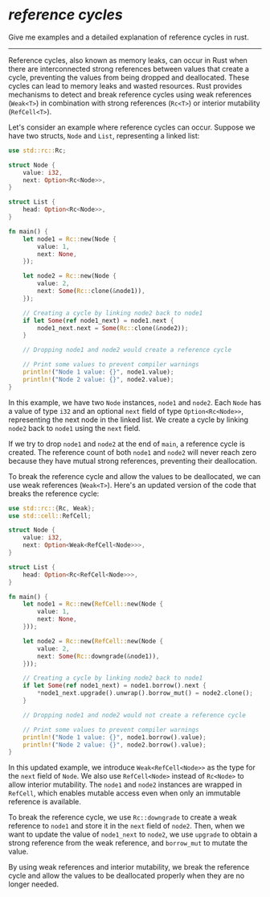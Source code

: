 # *reference cycles*

Give me examples and a detailed explanation of reference cycles in rust.

___

Reference cycles, also known as memory leaks, can occur in Rust when there are interconnected strong references between values that create a cycle, preventing the values from being dropped and deallocated. These cycles can lead to memory leaks and wasted resources. Rust provides mechanisms to detect and break reference cycles using weak references (`Weak<T>`) in combination with strong references (`Rc<T>`) or interior mutability (`RefCell<T>`).

Let's consider an example where reference cycles can occur. Suppose we have two structs, `Node` and `List`, representing a linked list:

```rust
use std::rc::Rc;

struct Node {
    value: i32,
    next: Option<Rc<Node>>,
}

struct List {
    head: Option<Rc<Node>>,
}

fn main() {
    let node1 = Rc::new(Node {
        value: 1,
        next: None,
    });

    let node2 = Rc::new(Node {
        value: 2,
        next: Some(Rc::clone(&node1)),
    });

    // Creating a cycle by linking node2 back to node1
    if let Some(ref node1_next) = node1.next {
        node1_next.next = Some(Rc::clone(&node2));
    }

    // Dropping node1 and node2 would create a reference cycle

    // Print some values to prevent compiler warnings
    println!("Node 1 value: {}", node1.value);
    println!("Node 2 value: {}", node2.value);
}
```

In this example, we have two `Node` instances, `node1` and `node2`. Each `Node` has a value of type `i32` and an optional `next` field of type `Option<Rc<Node>>`, representing the next node in the linked list. We create a cycle by linking `node2` back to `node1` using the `next` field.

If we try to drop `node1` and `node2` at the end of `main`, a reference cycle is created. The reference count of both `node1` and `node2` will never reach zero because they have mutual strong references, preventing their deallocation.

To break the reference cycle and allow the values to be deallocated, we can use weak references (`Weak<T>`). Here's an updated version of the code that breaks the reference cycle:

```rust
use std::rc::{Rc, Weak};
use std::cell::RefCell;

struct Node {
    value: i32,
    next: Option<Weak<RefCell<Node>>>,
}

struct List {
    head: Option<Rc<RefCell<Node>>>,
}

fn main() {
    let node1 = Rc::new(RefCell::new(Node {
        value: 1,
        next: None,
    }));

    let node2 = Rc::new(RefCell::new(Node {
        value: 2,
        next: Some(Rc::downgrade(&node1)),
    }));

    // Creating a cycle by linking node2 back to node1
    if let Some(ref node1_next) = node1.borrow().next {
        *node1_next.upgrade().unwrap().borrow_mut() = node2.clone();
    }

    // Dropping node1 and node2 would not create a reference cycle

    // Print some values to prevent compiler warnings
    println!("Node 1 value: {}", node1.borrow().value);
    println!("Node 2 value: {}", node2.borrow().value);
}
```

In this updated example, we introduce `Weak<RefCell<Node>>` as the type for the `next` field of `Node`. We also use `RefCell<Node>` instead of `Rc<Node>` to allow interior mutability. The `node1` and `node2` instances are wrapped in `RefCell`, which enables mutable access even when only an immutable reference is available.

To break the reference cycle, we use `Rc::downgrade` to create a weak reference to `node1` and store it in the `next` field of `node2`. Then, when we want to update the value of `node1_next` to `node2`, we use `upgrade` to obtain a strong reference from the weak reference, and `borrow_mut` to mutate the value.

By using weak references and interior mutability, we break the reference cycle and allow the values to be deallocated properly when they are no longer needed.